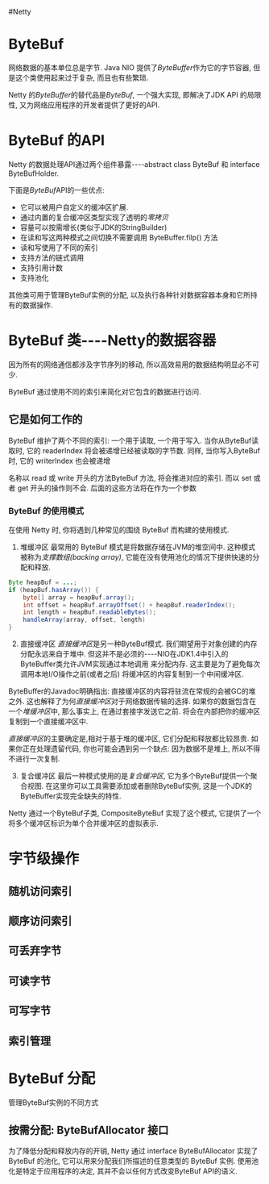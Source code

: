 #Netty
# ByteBuf
网络数据的基本单位总是字节. Java NIO 提供了*ByteBuffer*作为它的字节容器,
但是这个类使用起来过于复杂, 而且也有些繁琐.

Netty 的*ByteBuffer*的替代品是*ByteBuf*, 一个强大实现,
即解决了JDK API 的局限性, 又为网络应用程序的开发者提供了更好的API.

# ByteBuf 的API
Netty 的数据处理API通过两个组件暴露----abstract class ByteBuf 和 interface ByteBufHolder.

下面是*ByteBuf*API的一些优点:
* 它可以被用户自定义的缓冲区扩展.
* 通过内置的复合缓冲区类型实现了透明的*零拷贝*
* 容量可以按需增长(类似于JDK的StringBuilder)
* 在读和写这两种模式之间切换不需要调用 ByteBuffer.filp() 方法
* 读和写使用了不同的索引
* 支持方法的链式调用
* 支持引用计数
* 支持池化

其他类可用于管理ByteBuf实例的分配, 
以及执行各种针对数据容器本身和它所持有的数据操作.


# ByteBuf 类----Netty的数据容器
因为所有的网络通信都涉及字节序列的移动, 所以高效易用的数据结构明显必不可少.

ByteBuf 通过使用不同的索引来简化对它包含的数据进行访问.

## 它是如何工作的

ByteBuf 维护了两个不同的索引: 一个用于读取, 一个用于写入.
当你从ByteBuf读取时, 它的 readerIndex 将会被递增已经被读取的字节数.
同样, 当你写入ByteBuf时, 它的 writerIndex 也会被递增

名称以 read 或 write 开头的方法ByteBuf 方法, 将会推进对应的索引.
而以 set 或者 get 开头的操作则不会. 后面的这些方法将在作为一个参数


### ByteBuf 的使用模式
在使用 Netty 时, 你将遇到几种常见的围绕 ByteBuf 而构建的使用模式.

1. 堆缓冲区
最常用的 ByteBuf 模式是将数据存储在JVM的堆空间中. 
这种模式被称为*支撑数组(backing array)*,
它能在没有使用池化的情况下提供快速的分配和释放.

```java
Byte heapBuf = ...;
if (heapBuf.hasArray()) {
    byte[] array = heapBuf.array();
    int offset = heapBuf.arrayOffset() + heapBuf.readerIndex();
    int length = heapBuf.readableBytes();
    handleArray(array, offset, length)
}
```

2. 直接缓冲区
*直接缓冲区*是另一种ByteBuf模式. 我们期望用于对象创建的内存分配永远来自于堆中.
但这并不是必须的----NIO在JDK1.4中引入的ByteBuffer类允许JVM实现通过本地调用
来分配内存. 这主要是为了避免每次调用本地I/O操作之前(或者之后)
将缓冲区的内容复制到一个中间缓冲区.

ByteBuffer的Javadoc明确指出: 直接缓冲区的内容将驻流在常规的会被GC的堆之外.
这也解释了为何*直接缓冲区*对于网络数据传输的选择.
如果你的数据包含在一个*堆缓冲区*中, 那么事实上, 在通过套接字发送它之前.
将会在内部把你的缓冲区复制到一个直接缓冲区中.

*直接缓冲区*的主要确定是,相对于基于堆的缓冲区, 它们分配和释放都比较昂贵.
如果你正在处理遗留代码, 你也可能会遇到另一个缺点: 因为数据不是堆上,
所以不得不进行一次复制.

3. 复合缓冲区
最后一种模式使用的是*复合缓冲区*, 它为多个ByteBuf提供一个聚合视图.
在这里你可以工具需要添加或者删除ByteBuf实例,
这是一个JDK的ByteBuffer实现完全缺失的特性.

Netty 通过一个ByteBuf子类, CompositeByteBuf 实现了这个模式,
它提供了一个将多个缓冲区标识为单个合并缓冲区的虚拟表示.



# 字节级操作

## 随机访问索引

## 顺序访问索引

## 可丢弃字节

## 可读字节

## 可写字节

## 索引管理


# ByteBuf 分配
管理ByteBuf实例的不同方式

## 按需分配: ByteBufAllocator 接口
为了降低分配和释放内存的开销, 
Netty 通过 interface ByteBufAllocator 实现了 ByteBuf 的池化,
它可以用来分配我们所描述的任意类型的 ByteBuf 实例.
使用池化是特定于应用程序的决定, 其并不会以任何方式改变ByteBuf API的语义.
